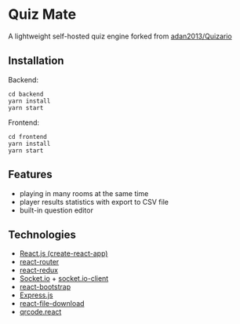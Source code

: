 # Quiz Mate

A lightweight self-hosted quiz engine forked from [adan2013/Quizario](https://github.com/adan2013/Quizario)

## Installation

Backend:

```
cd backend
yarn install
yarn start
```

Frontend:

```
cd frontend
yarn install
yarn start
```


## Features

* playing in many rooms at the same time
* player results statistics with export to CSV file
* built-in question editor

## Technologies

* [React.js (create-react-app)](https://github.com/facebook/create-react-app)
* [react-router](https://github.com/ReactTraining/react-router)
* [react-redux](https://github.com/reduxjs/react-redux)
* [Socket.io](https://github.com/socketio/socket.io) + [socket.io-client](https://github.com/socketio/socket.io-client#readme)
* [react-bootstrap](https://github.com/react-bootstrap/react-bootstrap)
* [Express.js](https://github.com/expressjs/express)
* [react-file-download](https://github.com/kennethjiang/js-file-download)
* [qrcode.react](https://github.com/zpao/qrcode.react)
